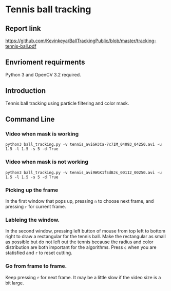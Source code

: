 # Tennis ball tracking

## Report link
https://github.com/Kevinkeya/BallTrackingPublic/blob/master/tracking-tennis-ball.pdf

## Envrioment requirments
Python 3 and OpenCV 3.2 required.


## Introduction
Tennis ball tracking using particle filtering and color mask.

## Command Line
### Video when mask is working
```
python3 ball_tracking.py -v tennis_aviGH3Ca-7c7IM_04093_04250.avi -u 1.5 -l 1.5 -s 5 -d True
```
### Video when mask is not working
```
python3 ball_tracking.py -v tennis_avi9WGK1fSdBJs_00112_00250.avi -u 1.5 -l 1.5 -s 5 -d True
```
### Picking up the frame
In the first window that pops up, pressing `n` to choose next frame, and pressing `r` for current frame.
### Lableing the window.
In the second window, pressing left button of mouse from top left to bottom right to draw a rectangular for the tennis ball. Make the rectangular as small as possible but do not left out the tennis because the radius and color distribution are both important for the algorithms.
Press `c` when you are statisfied and `r` to reset cutting.
### Go from frame to frame.
Keep pressing `r` for next frame. It may be a little slow if the video size is a bit large.
